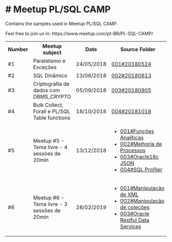 <h1># Meetup PL/SQL CAMP</h1>
<p>Contains the samples used in Meetup PL/SQL CAMP.</p>
<p>Feel free to join us in: https://www.meetup.com/pt-BR/PL-SQL-CAMP/ <p>

<table>
  <tr>
    <th>Number</th>
	<th>Meetup subject</th>
    <th>Date</th>
    <th>Source Folder</th>
  </tr>
  <tr>
    <td>#1</td>
	<td>Paralelismo e Exceções</td>
    <td>24/05/2018</td>
    <td><a href="https://github.com/plsqlcamp/Meetup/tree/master/001%2320180524">001#20180524</a></td>
  </tr>
  <tr>
    <td>#2</td>
	<td>SQL Dinâmico</td>
    <td>13/06/2018</td>
    <td><a href="https://github.com/plsqlcamp/Meetup/tree/master/002%2320180613/SQL_Dinamico">002#20180613</a></td>
  </tr>
  <tr>
    <td>#3</td>
	<td>Criptografia de dados com DBMS_CRYPTO</td>
    <td>05/09/2018</td>
    <td><a href="https://github.com/plsqlcamp/Meetup/tree/master/003%2320180905">003#20180905</a></td>
  </tr>
  <tr>
    <td>#4</td>
	<td>Bulk Collect, Forall e PL/SQL Table functions</td>
    <td>18/10/2018</td>
    <td><a href="https://github.com/plsqlcamp/Meetup/tree/master/004%2320181018">004#20181018</a></td>
  </tr>
  <tr>
    <td>#5</td>
	<td>Meetup #5 - Tema livre - 4 sessões de 20min</td>
    <td>13/12/2018</td>
    <td>
		<ul>
		  <li><a href="https://github.com/plsqlcamp/Meetup/tree/master/005%2320181213/001%23Fun%C3%A7%C3%B5es%20Anal%C3%ADticas">001#Funções Analíticas</a></li>
		  <li><a href="https://github.com/plsqlcamp/Meetup/tree/master/005%2320181213/002%23Melhoria%20de%20Processos">002#Melhoria de Processos</a></li>
		  <li><a href="https://github.com/plsqlcamp/Meetup/tree/master/005%2320181213/003%23Oracle18c%20JSON">003#Oracle18c JSON</a></li>
		  <li><a href="https://github.com/plsqlcamp/Meetup/tree/master/005%2320181213/004%23SQL%20Profiler">004#SQL Profiler</a></li>
		</ul>
	</td>
  </tr>
  <tr>
    <td>#6</td>
	<td>Meetup #6 - Tema livre - 3 sessões de 20min</td>
    <td>28/02/2019</td>
    <td>
		<ul>
		  <li><a href="https://github.com/plsqlcamp/Meetup/tree/master/006%2320190228/001%23Manipula%C3%A7%C3%A3o%20de%20XML">001#Manipulação de XML</a></li>
		  <li><a href="https://github.com/plsqlcamp/Meetup/tree/master/006%2320190228/002%23Manipula%C3%A7%C3%A3o%20de%20cole%C3%A7%C3%B5es">002#Manipulação de coleções</a></li>
		  <li><a href="https://github.com/plsqlcamp/Meetup/tree/master/006%2320190228/003%23Oracle%20Restful%20Data%20Services">003#Oracle Restful Data Services</a></li>
		</ul>
	</td>
  </tr>
</table>
